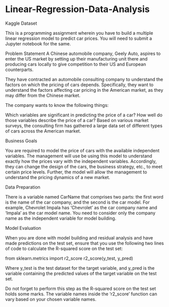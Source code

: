 # Linear-Regression-Data-Analysis
Kaggle Dataset

This is a programming assignment wherein you have to build a multiple linear regression model to predict car prices. You will need to submit a Jupyter notebook for the same.

 

Problem Statement
A Chinese automobile company, Geely Auto, aspires to enter the US market by setting up their manufacturing unit there and producing cars locally to give competition to their US and European counterparts. 

 

They have contracted an automobile consulting company to understand the factors on which the pricing of cars depends. Specifically, they want to understand the factors affecting car pricing in the American market, as they may differ from the Chinese market. 

The company wants to know the following things:

Which variables are significant in predicting the price of a car?
How well do those variables describe the price of a car?
Based on various market surveys, the consulting firm has gathered a large data set of different types of cars across the American market. 

 

Business Goals

You are required to model the price of cars with the available independent variables. The management will use be using this model to understand exactly how the prices vary with the independent variables. Accordingly, they can change the design of the cars, the business strategy, etc., to meet certain price levels. Further, the model will allow the management to understand the pricing dynamics of a new market.

 

Data Preparation

There is a variable named CarName that comprises two parts: the first word is the name of the car company, and the second is the car model. For example, Chevrolet Impala has ‘Chevrolet’ as the car company name and ‘Impala’ as the car model name. You need to consider only the company name as the independent variable for model building.

 

Model Evaluation

When you are done with model building and residual analysis and have made predictions on the test set, ensure that you use the following two lines of code to calculate the R-squared score on the test set:
 

from sklearn.metrics import r2_score
r2_score(y_test, y_pred)
 

Where y_test is the test dataset for the target variable, and y_pred is the variable containing the predicted values of the target variable on the test set.

 

Do not forget to perform this step as the R-squared score on the test set holds some marks. The variable names inside the ‘r2_score’ function can vary based on your chosen variable names.
